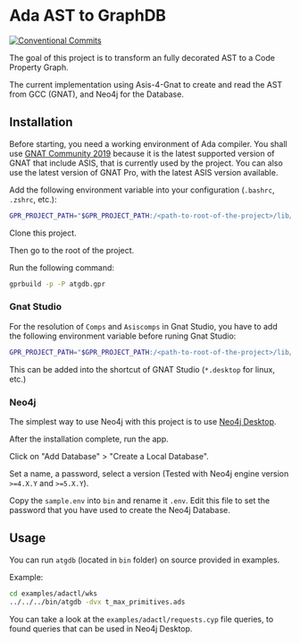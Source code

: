 # Ada AST to GraphDB

[![Conventional Commits](https://img.shields.io/badge/Conventional%20Commits-1.0.0-informational.svg?style=for-the-badge)](https://conventionalcommits.org)

The goal of this project is to transform an fully decorated AST to a Code Property Graph.

The current implementation using Asis-4-Gnat to create and read the AST from GCC (GNAT), and Neo4j for the Database.

## Installation

Before starting, you need a working environment of Ada compiler. You shall use [GNAT Community 2019](https://www.adacore.com/download) because it is the latest supported version of GNAT that include ASIS, that is currently used by the project. You can also use the latest version of GNAT Pro, with the latest ASIS version available.

Add the following environment variable into your configuration (`.bashrc`, `.zshrc`, etc.):

```bash
GPR_PROJECT_PATH="$GPR_PROJECT_PATH:/<path-to-root-of-the-project>/lib/Asiscomps:/<path-to-root-of-the-project>/lib/Comps"
```

Clone this project.

Then go to the root of the project.

Run the following command:

```bash
gprbuild -p -P atgdb.gpr
```

### Gnat Studio

For the resolution of `Comps` and `Asiscomps` in Gnat Studio, you have to add the following environment variable before runing Gnat Studio:

```bash
GPR_PROJECT_PATH="$GPR_PROJECT_PATH:/<path-to-root-of-the-project>/lib/Asiscomps:/<path-to-root-of-the-project>/lib/Comps" gps
```

This can be added into the shortcut of GNAT Studio (`*.desktop` for linux, etc.)

### Neo4j

The simplest way to use Neo4j with this project is to use [Neo4j Desktop](https://neo4j.com/download/).

After the installation complete, run the app.

Click on "Add Database" > "Create a Local Database".

Set a name, a password, select a version (Tested with Neo4j engine version `>=4.X.Y` and `>=5.X.Y`).

Copy the `sample.env` into `bin` and rename it `.env`. Edit this file to set the password that you have used to create the Neo4j Database.

## Usage

You can run `atgdb` (located in `bin` folder) on source provided in examples.

Example: 

```bash
cd examples/adactl/wks
../../../bin/atgdb -dvx t_max_primitives.ads
```

You can take a look at the `examples/adactl/requests.cyp` file queries, to found queries that can be used in Neo4j Desktop.
